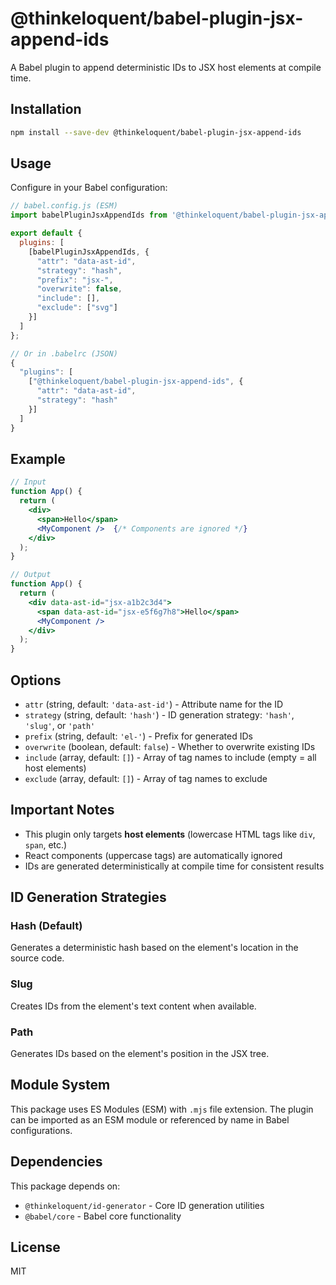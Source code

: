 # @thinkeloquent/babel-plugin-jsx-append-ids

A Babel plugin to append deterministic IDs to JSX host elements at compile time.

## Installation

```bash
npm install --save-dev @thinkeloquent/babel-plugin-jsx-append-ids
```

## Usage

Configure in your Babel configuration:

```javascript
// babel.config.js (ESM)
import babelPluginJsxAppendIds from '@thinkeloquent/babel-plugin-jsx-append-ids';

export default {
  plugins: [
    [babelPluginJsxAppendIds, {
      "attr": "data-ast-id",
      "strategy": "hash",
      "prefix": "jsx-",
      "overwrite": false,
      "include": [],
      "exclude": ["svg"]
    }]
  ]
};

// Or in .babelrc (JSON)
{
  "plugins": [
    ["@thinkeloquent/babel-plugin-jsx-append-ids", {
      "attr": "data-ast-id",
      "strategy": "hash"
    }]
  ]
}
```

## Example

```jsx
// Input
function App() {
  return (
    <div>
      <span>Hello</span>
      <MyComponent />  {/* Components are ignored */}
    </div>
  );
}

// Output
function App() {
  return (
    <div data-ast-id="jsx-a1b2c3d4">
      <span data-ast-id="jsx-e5f6g7h8">Hello</span>
      <MyComponent />
    </div>
  );
}
```

## Options

- `attr` (string, default: `'data-ast-id'`) - Attribute name for the ID
- `strategy` (string, default: `'hash'`) - ID generation strategy: `'hash'`, `'slug'`, or `'path'`
- `prefix` (string, default: `'el-'`) - Prefix for generated IDs
- `overwrite` (boolean, default: `false`) - Whether to overwrite existing IDs
- `include` (array, default: `[]`) - Array of tag names to include (empty = all host elements)
- `exclude` (array, default: `[]`) - Array of tag names to exclude

## Important Notes

- This plugin only targets **host elements** (lowercase HTML tags like `div`, `span`, etc.)
- React components (uppercase tags) are automatically ignored
- IDs are generated deterministically at compile time for consistent results

## ID Generation Strategies

### Hash (Default)
Generates a deterministic hash based on the element's location in the source code.

### Slug
Creates IDs from the element's text content when available.

### Path
Generates IDs based on the element's position in the JSX tree.

## Module System

This package uses ES Modules (ESM) with `.mjs` file extension. The plugin can be imported as an ESM module or referenced by name in Babel configurations.

## Dependencies

This package depends on:
- `@thinkeloquent/id-generator` - Core ID generation utilities
- `@babel/core` - Babel core functionality

## License

MIT